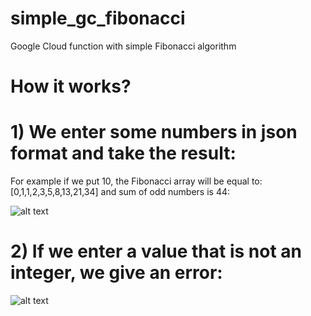 # simple_gc_fibonacci
Google Cloud function with simple Fibonacci algorithm

# How it works?

# 1) We enter some numbers in json format and take the result:
For example if we put 10, the Fibonacci array will be equal to: [0,1,1,2,3,5,8,13,21,34] and sum of odd numbers is 44:

![alt text](https://onlydev.com.ua/images/func.png)

# 2) If we enter a value that is not an integer, we give an error:

![alt text](https://onlydev.com.ua/images/err.png)